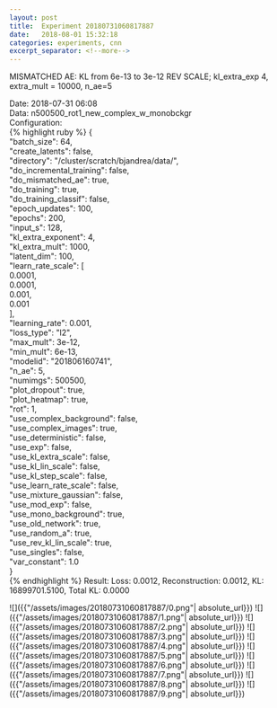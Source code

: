 ```yaml
---
layout: post
title:  Experiment 20180731060817887
date:   2018-08-01 15:32:18
categories: experiments, cnn
excerpt_separator: <!--more-->
---
```

MISMATCHED AE: KL from 6e-13 to 3e-12 REV SCALE; kl_extra_exp 4, extra_mult = 10000, n_ae=5  

 <!--more-->
Date: 2018-07-31 06:08  
Data: n500500_rot1_new_complex_w_monobckgr  
Configuration:   
{% highlight ruby %}
{  
    "batch_size": 64,   
    "create_latents": false,   
    "directory": "/cluster/scratch/bjandrea/data/",   
    "do_incremental_training": false,   
    "do_mismatched_ae": true,   
    "do_training": true,   
    "do_training_classif": false,   
    "epoch_updates": 100,   
    "epochs": 200,   
    "input_s": 128,   
    "kl_extra_exponent": 4,   
    "kl_extra_mult": 1000,   
    "latent_dim": 100,   
    "learn_rate_scale": [  
        0.0001,   
        0.0001,   
        0.001,   
        0.001  
    ],   
    "learning_rate": 0.001,   
    "loss_type": "l2",   
    "max_mult": 3e-12,   
    "min_mult": 6e-13,   
    "modelid": "201806160741",   
    "n_ae": 5,   
    "numimgs": 500500,   
    "plot_dropout": true,   
    "plot_heatmap": true,   
    "rot": 1,   
    "use_complex_background": false,   
    "use_complex_images": true,   
    "use_deterministic": false,   
    "use_exp": false,   
    "use_kl_extra_scale": false,   
    "use_kl_lin_scale": false,   
    "use_kl_step_scale": false,   
    "use_learn_rate_scale": false,   
    "use_mixture_gaussian": false,   
    "use_mod_exp": false,   
    "use_mono_background": true,   
    "use_old_network": true,   
    "use_random_a": true,   
    "use_rev_kl_lin_scale": true,   
    "use_singles": false,   
    "var_constant": 1.0  
}  
{% endhighlight %}
Result: Loss: 0.0012, Reconstruction: 0.0012, KL: 16899701.5100, Total KL: 0.0000  

![]({{"/assets/images/20180731060817887/0.png"| absolute_url}})
![]({{"/assets/images/20180731060817887/1.png"| absolute_url}})
![]({{"/assets/images/20180731060817887/2.png"| absolute_url}})
![]({{"/assets/images/20180731060817887/3.png"| absolute_url}})
![]({{"/assets/images/20180731060817887/4.png"| absolute_url}})
![]({{"/assets/images/20180731060817887/5.png"| absolute_url}})
![]({{"/assets/images/20180731060817887/6.png"| absolute_url}})
![]({{"/assets/images/20180731060817887/7.png"| absolute_url}})
![]({{"/assets/images/20180731060817887/8.png"| absolute_url}})
![]({{"/assets/images/20180731060817887/9.png"| absolute_url}})
